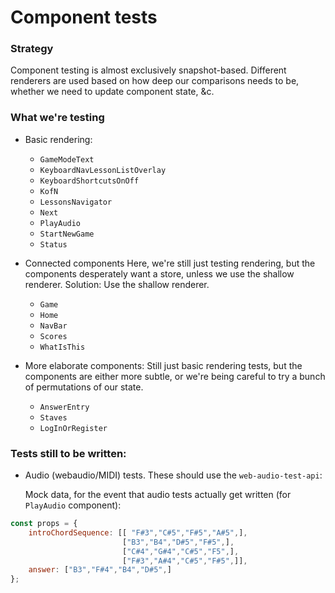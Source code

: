 # Component tests

### Strategy

Component testing is almost exclusively snapshot-based. Different renderers are used based on how deep our comparisons needs to be, whether we need to update component state, &c.

### What we're testing

* Basic rendering:
  * `GameModeText`
  * `KeyboardNavLessonListOverlay`
  * `KeyboardShortcutsOnOff`
  * `KofN`
  * `LessonsNavigator`
  * `Next`
  * `PlayAudio`
  * `StartNewGame`
  * `Status`

* Connected components
  Here, we're still just testing rendering, but the components desperately want a store, unless we use the shallow renderer. Solution: Use the shallow renderer.  
  * `Game`
  * `Home`
  * `NavBar`
  * `Scores`
  * `WhatIsThis`

* More elaborate components:
  Still just basic rendering tests, but the components are either more subtle, or we're being careful to try a bunch of permutations of our state.
  * `AnswerEntry`
  * `Staves`
  * `LogInOrRegister`

### Tests still to be written:

* Audio (webaudio/MIDI) tests. These should use the `web-audio-test-api`:
  
  Mock data, for the event that audio tests actually get written (for `PlayAudio` component):
~~~javascript
const props = {
    introChordSequence: [[ "F#3","C#5","F#5","A#5",],
                         ["B3","B4","D#5","F#5",],
                         ["C#4","G#4","C#5","F5",],
                         ["F#3","A#4","C#5","F#5",]],
    answer: ["B3","F#4","B4","D#5",]
};
~~~

